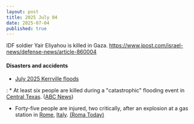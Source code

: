 ```yaml
---
layout: post
title: 2025 July 04
date: 2025-07-04
published: true
---
```



IDF soldier Yair Eliyahou is killed in Gaza. <https://www.jpost.com/israel-news/defense-news/article-860004>
#### Disasters and accidents

* [July 2025 Kerrville floods](https://en.wikipedia.org/wiki/July_2025_Kerrville_floods "July 2025 Kerrville floods")

:   * At least six people are killed during a "catastrophic" flooding event in [Central Texas](https://en.wikipedia.org/wiki/Central_Texas "Central Texas"). ([ABC News](https://abcnews.go.com/US/catastrophic-flooding-turns-deadly-texas-kerr-county-forced/story?id=123481319))

* Forty-five people are injured, two critically, after an explosion at a gas station in [Rome](https://en.wikipedia.org/wiki/Rome "Rome"), [Italy](https://en.wikipedia.org/wiki/Italy "Italy"). [(Roma Today)](https://www.romatoday.it/cronaca/esplosione-roma-oggi-incendio-4-luglio-2025.html)
